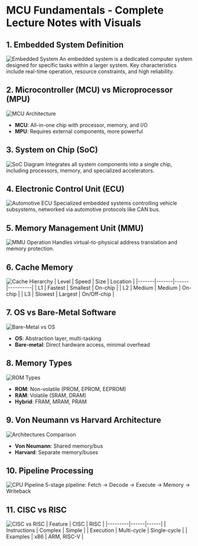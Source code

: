 # MCU Fundamentals - Complete Lecture Notes with Visuals

## 1. Embedded System Definition
![Embedded System](https://upload.wikimedia.org/wikipedia/commons/thumb/8/8e/Embedded_System_Block_Diagram.svg/800px-Embedded_System_Block_Diagram.svg.png)
An embedded system is a dedicated computer system designed for specific tasks within a larger system. Key characteristics include real-time operation, resource constraints, and high reliability.

## 2. Microcontroller (MCU) vs Microprocessor (MPU)
![MCU Architecture](https://upload.wikimedia.org/wikipedia/commons/thumb/7/7b/Microcontroller_Block_Diagram.svg/800px-Microcontroller_Block_Diagram.svg.png)
- **MCU**: All-in-one chip with processor, memory, and I/O
- **MPU**: Requires external components, more powerful

## 3. System on Chip (SoC)
![SoC Diagram](https://upload.wikimedia.org/wikipedia/commons/thumb/d/d3/SoC_Structure.svg/1200px-SoC_Structure.svg.png)
Integrates all system components into a single chip, including processors, memory, and specialized accelerators.

## 4. Electronic Control Unit (ECU)
![Automotive ECU](https://upload.wikimedia.org/wikipedia/commons/thumb/9/9e/ECU_VW_1.8T.jpg/800px-ECU_VW_1.8T.jpg)
Specialized embedded systems controlling vehicle subsystems, networked via automotive protocols like CAN bus.

## 5. Memory Management Unit (MMU)
![MMU Operation](https://www.sciencedirect.com/science/article/pii/S0065245820300449)
Handles virtual-to-physical address translation and memory protection.

## 6. Cache Memory
![Cache Hierarchy](https://upload.wikimedia.org/wikipedia/commons/thumb/0/0e/Cache_Hierarchy.svg/800px-Cache_Hierarchy.svg.png)
| Level | Speed | Size | Location |
|-------|-------|------|----------|
| L1    | Fastest | Smallest | On-chip |
| L2    | Medium | Medium | On-chip |
| L3    | Slowest | Largest | On/Off-chip |

## 7. OS vs Bare-Metal Software
![Bare-Metal vs OS](https://www.beningo.com/wp-content/uploads/2018/02/bare-metal-vs-rtos-architecture.png)
- **OS**: Abstraction layer, multi-tasking
- **Bare-metal**: Direct hardware access, minimal overhead

## 8. Memory Types
![ROM Types](https://www.electronicshub.org/wp-content/uploads/2015/05/Types-of-ROM.jpg)
- **ROM**: Non-volatile (PROM, EPROM, EEPROM)
- **RAM**: Volatile (SRAM, DRAM)
- **Hybrid**: FRAM, MRAM, PRAM

## 9. Von Neumann vs Harvard Architecture
![Architectures Comparison](https://upload.wikimedia.org/wikipedia/commons/thumb/e/e5/Von_Neumann_Architecture.svg/800px-Von_Neumann_Architecture.svg.png)
- **Von Neumann**: Shared memory/bus
- **Harvard**: Separate memory/buses

## 10. Pipeline Processing
![CPU Pipeline](https://upload.wikimedia.org/wikipedia/commons/thumb/c/cb/Pipeline%2C_4_stage.svg/800px-Pipeline%2C_4_stage.svg.png)
5-stage pipeline: Fetch → Decode → Execute → Memory → Writeback

## 11. CISC vs RISC
![CISC vs RISC](https://www.researchgate.net/publication/334632656/figure/fig1/AS:783989396013056@1563998411253/Vehicle-Control-Units-Architecture-11.png)
| Feature | CISC | RISC |
|---------|------|------|
| Instructions | Complex | Simple |
| Execution | Multi-cycle | Single-cycle |
| Examples | x86 | ARM, RISC-V |